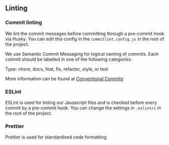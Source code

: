 ## Linting

### Commit linting

We lint the commit messages before committing through a pre-commit hook via Husky. You can edit this config in the `commitlint.config.js` in the root of the project.

We use Semantic Commit Messaging for logical naming of commits. Each commit should be labelled in one of the following categories:

Type: chore, docs, feat, fix, refactor, style, or test

More information can be found at [Conventional Commits](https://www.conventionalcommits.org/en/v1.0.0/)

### ESLint

ESLint is used for linting our Javascript files and is checked before every commit by a pre-commit hook. You can change the settings in `.eslintrc` in the root of the project.

### Prettier

Prettier is used for standardised code formatting.
